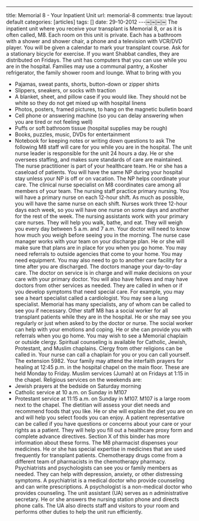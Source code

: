 ---
title: Memorial 8 - Your Inpatient Unit
url: memorial-8
comments: true
layout: default
categories: [articles]
tags: []
date: 29-10-2012
---￼￼￼￼
The inpatient unit where you receive your transplant is Memorial 8, or as it is often called, M8. Each room on this unit is private. Each has a bathroom with a shower and shower chair, a phone and a television with VCR/DVD player. You will be given a calendar to mark your transplant course. Ask for a stationary bicycle for exercise. If you want Shabbat candles, they are distributed on Fridays. The unit has computers that you can use while you are in the hospital. Families may use a communal pantry, a Kosher refrigerator, the family shower room and lounge.
What to bring with you
* Pajamas, sweat pants, shorts, button-down or zipper shirts
* Slippers, sneakers, or socks with traction
* A blanket, sheet, and pillow case if you would like. They should not be white so they do not get mixed up with hospital linens
* Photos, posters, framed pictures, to hang on the magnetic bulletin board
* Cell phone or answering machine (so you can delay answering when you are tired or not feeling well)
* Puffs or soft bathroom tissue (hospital supplies may be rough)
* Books, puzzles, music, DVDs for entertainment
* Notebook for keeping notes or writing down questions to ask
The following M8 staff will care for you while you are in the hospital.
The unit nurse leader is responsible for the unit 24 hours a day. He or she oversees staffing, and makes sure standards of care are maintained.
The nurse practitioner is part of your healthcare team. He or she has a caseload of patients. You will have the same NP during your hospital stay unless your NP is off or on vacation. The NP helps coordinate your care.
The clinical nurse specialist on M8 coordinates care among all members of your team. 
The nursing staff  practice primary nursing. You will have a primary nurse on each 12-hour shift. As much as possible, you will have the same nurse on each shift. Nurses work three 12-hour days each week, so you will have one nurse on some days and another for the rest of the week. 
The nursing assistants work with your primary care nurses. They will help you walk, bathe, and eat. They will weigh you every day between 5 a.m. and 7 a.m. Your doctor will need to know how much you weigh before seeing you in the morning.
The nurse case manager works with your team on your discharge plan. He or she will make sure that plans are in place for you when you go home. You may need referrals to outside agencies that come to your home. You may need equipment. You may also need to go to another care facility for a time after you are discharged. 
The doctors manage your day-to-day care. The doctor on service is in charge and will make decisions on your care with your primary doctor. You will also have fellows and may have doctors from other services as needed. They are called in when or if you develop symptoms that need special care. For example, you may see a heart specialist called a cardiologist. You may see a lung specialist. Memorial has many specialists, any of whom can be called to see you if necessary.
Other staff
M8 has a social worker for all transplant patients while they are in the hospital. He or she may see you regularly or just when asked to by the doctor or nurse. The social worker can help with your emotions and  coping. He or she can provide you with referrals when you go home.
You may wish to see a Memorial chaplain or outside clergy. Spiritual counseling is available for Catholic, Jewish, Protestant, and Muslim chaplains. Clergy from other religions can be called in. Your nurse can call a chaplain for you or you can call yourself. The extension 5982. Your family may attend the interfaith prayers for healing at 12:45 p.m. in the hospital chapel on the main floor. These are held Monday to Friday. Muslim services (Jumah) at on Fridays at 1:15 in the chapel. Religious services on the weekends are:
* Jewish prayers at the bedside on Saturday morning
* Catholic service at 10 a.m. on Sunday in M107
* Protestant service at 11:15 a.m. on Sunday in M107.
M107 is a large room next to the chapel. 
The dietitian will assess your diet needs and recommend foods that you like. He or she will explain the diet you are on and will help you select foods you can enjoy.
A patient representative can be called if you have questions or concerns about your care or your rights as a patient. They will help you fill out a healthcare proxy form and complete advance directives. Section X of this binder has more information about these forms.
The M8 pharmacist dispenses your medicines. He or she has special expertise in medicines that are used frequently for transplant patients. Chemotherapy drugs come from a different team of pharmacists in the chemotherapy pharmacy.
Psychiatrists and psychologists can see you or family members as needed. They can help with depression, anxiety, or other distressing symptoms. A psychiatrist is a medical doctor who provide counseling and can write prescriptions. A psychologist is a non-medical doctor who provides counseling. 
The unit assistant (UA) serves as n administrative secretary. He or she answers the nursing station phone and directs phone calls. The UA also directs staff and visitors to your room and performs other duties to help the unit run efficiently.